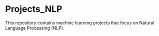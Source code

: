 # Projects_NLP

This repository contains machine learning projects that focus on Natural Language Processing (NLP).
